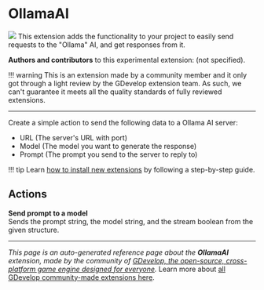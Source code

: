 # OllamaAI

<img src="https://asset-resources.gdevelop.io/public-resources/Icons/17afc029e0ccfc314f5b7f5f53632ca24b3e6082d0cc87c0777dcfa79fd56e0b_chat-processing-outline.svg" class="extension-icon"></img>
This extension adds the functionality to your project to easily send requests to the "Ollama" AI, and get responses from it.

**Authors and contributors** to this experimental extension: (not specified).

!!! warning
    This is an extension made by a community member and it only got through a
    light review by the GDevelop extension team. As such, we can't guarantee it
    meets all the quality standards of fully reviewed extensions.

---

Create a simple action to send the following data to a Ollama AI server:


- URL (The server's URL with port)
- Model (The model you want to generate the response)
- Prompt (The prompt you send to the server to reply to)

!!! tip
    Learn [how to install new extensions](/gdevelop5/extensions/search) by following a step-by-step guide.

## Actions

**Send prompt to a model**  
Sends the prompt string, the model string, and the stream boolean from the given structure.




---

*This page is an auto-generated reference page about the **OllamaAI** extension, made by the community of [GDevelop, the open-source, cross-platform game engine designed for everyone](https://gdevelop.io/).* Learn more about [all GDevelop community-made extensions here](/gdevelop5/extensions).
